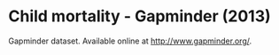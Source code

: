 # Child mortality - Gapminder (2013)

Gapminder dataset. Available online at http://www.gapminder.org/.